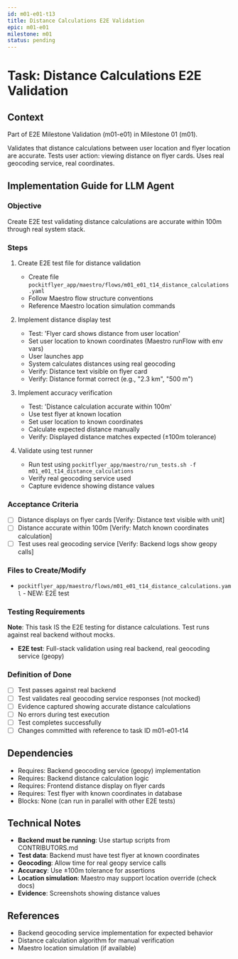 ```yaml
---
id: m01-e01-t13
title: Distance Calculations E2E Validation
epic: m01-e01
milestone: m01
status: pending
---
```


# Task: Distance Calculations E2E Validation

## Context
Part of E2E Milestone Validation (m01-e01) in Milestone 01 (m01).

Validates that distance calculations between user location and flyer location are accurate. Tests user action: viewing distance on flyer cards. Uses real geocoding service, real coordinates.

## Implementation Guide for LLM Agent

### Objective
Create E2E test validating distance calculations are accurate within 100m through real system stack.

### Steps

1. Create E2E test file for distance validation
   - Create file `pockitflyer_app/maestro/flows/m01_e01_t14_distance_calculations.yaml`
   - Follow Maestro flow structure conventions
   - Reference Maestro location simulation commands

2. Implement distance display test
   - Test: 'Flyer card shows distance from user location'
   - Set user location to known coordinates (Maestro runFlow with env vars)
   - User launches app
   - System calculates distances using real geocoding
   - Verify: Distance text visible on flyer card
   - Verify: Distance format correct (e.g., "2.3 km", "500 m")

3. Implement accuracy verification
   - Test: 'Distance calculation accurate within 100m'
   - Use test flyer at known location
   - Set user location to known coordinates
   - Calculate expected distance manually
   - Verify: Displayed distance matches expected (±100m tolerance)

4. Validate using test runner
   - Run test using `pockitflyer_app/maestro/run_tests.sh -f m01_e01_t14_distance_calculations`
   - Verify real geocoding service used
   - Capture evidence showing distance values

### Acceptance Criteria
- [ ] Distance displays on flyer cards [Verify: Distance text visible with unit]
- [ ] Distance accurate within 100m [Verify: Match known coordinates calculation]
- [ ] Test uses real geocoding service [Verify: Backend logs show geopy calls]

### Files to Create/Modify
- `pockitflyer_app/maestro/flows/m01_e01_t14_distance_calculations.yaml` - NEW: E2E test

### Testing Requirements
**Note**: This task IS the E2E testing for distance calculations. Test runs against real backend without mocks.

- **E2E test**: Full-stack validation using real backend, real geocoding service (geopy)

### Definition of Done
- [ ] Test passes against real backend
- [ ] Test validates real geocoding service responses (not mocked)
- [ ] Evidence captured showing accurate distance calculations
- [ ] No errors during test execution
- [ ] Test completes successfully
- [ ] Changes committed with reference to task ID m01-e01-t14

## Dependencies
- Requires: Backend geocoding service (geopy) implementation
- Requires: Backend distance calculation logic
- Requires: Frontend distance display on flyer cards
- Requires: Test flyer with known coordinates in database
- Blocks: None (can run in parallel with other E2E tests)

## Technical Notes
- **Backend must be running**: Use startup scripts from CONTRIBUTORS.md
- **Test data**: Backend must have test flyer at known coordinates
- **Geocoding**: Allow time for real geopy service calls
- **Accuracy**: Use ±100m tolerance for assertions
- **Location simulation**: Maestro may support location override (check docs)
- **Evidence**: Screenshots showing distance values

## References
- Backend geocoding service implementation for expected behavior
- Distance calculation algorithm for manual verification
- Maestro location simulation (if available)
